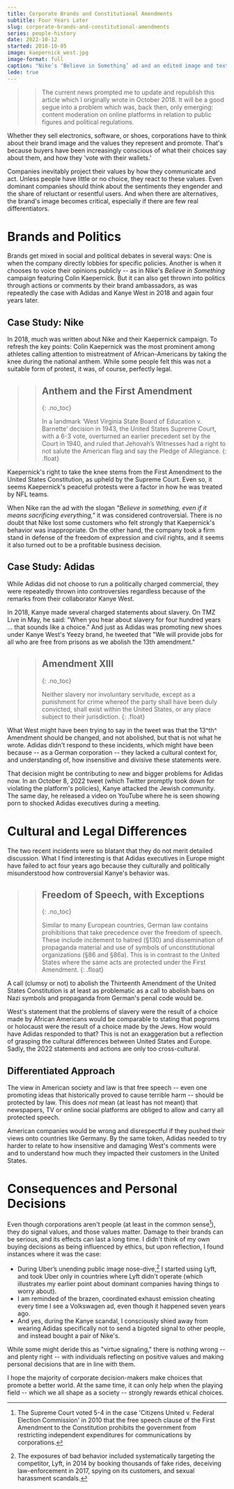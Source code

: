 ```yaml
---
title: Corporate Brands and Constitutional Amendments
subtitle: Four Years Later
slug: corporate-brands-and-constitutional-amendments
series: people-history
date: 2022-10-12
started: 2018-10-05
image: kaepernick_west.jpg
image-format: full
caption: "Nike’s ‘Believe in Something’ ad and an edited image and text from Kanye West’s Twitter"
lede: true
---
```


>> The current news prompted me to update and republish this article which I originally wrote in October 2018. It will be a good segue into a problem which was, back then, only emerging: content moderation on online platforms in relation to public figures and political regulations.

Whether they sell electronics, software, or shoes, corporations have to think about their brand image and the values they represent and promote. That's because buyers have been increasingly conscious of what their choices say about them, and how they 'vote with their wallets.'

Companies inevitably project their values by how they communicate and act. Unless people have little or no choice, they react to these values. Even dominant companies should ​think ​about ​the ​sentiments ​they ​engender and the share of reluctant or resentful users. And when there are alternatives, the brand's image becomes critical, especially if there are few real differentiators.

# Brands and Politics

Brands get mixed in social and political debates in several ways: One is when the company directly lobbies for specific policies. Another is when it chooses to voice their opinions publicly -- as in Nike's _Believe in Something_ campaign featuring Colin Kaepernick. But it can also get thrown into politics through actions or comments by their brand ambassadors, as was repeatedly the case with Adidas and Kanye West in 2018 and again four years later.

## Case Study: Nike

In 2018, much was written about Nike and their Kaepernick campaign. To refresh the key points: Colin Kaepernick was the most prominent among athletes calling attention to mistreatment of African-Americans by taking the knee during the national anthem. While some people felt this was not a suitable form of protest, it was, of course, perfectly legal.

>> ## Anthem and the First Amendment
>> {: .no_toc}
>>
>> In a landmark ‘West Virginia State Board of Education v. Barnette’ decision in 1943, the United States Supreme Court, with a 6-3 vote, overturned an earlier precedent set by the Court in 1940, and ruled that Jehovah’s Witnesses had a right to not salute the American flag and say the Pledge of Allegiance.
{: .float}

Kaepernick's right to take the knee stems from the First Amendment to the United States Constitution, as upheld by the Supreme Court. Even so, it seems Kaepernick's peaceful protests were a factor in how he was treated by NFL teams.

When Nike ran the ad with the slogan _"Believe in something, even if it means sacrificing everything,"_ it was considered controversial. There is no doubt that Nike lost some customers who felt strongly that Kaepernick's behavior was inappropriate. On the other hand, the company took a firm stand in defense of the freedom of expression and civil rights, and it seems it also  turned out to be a profitable business decision.

## Case Study: Adidas

While Adidas did not choose to run a politically charged commercial, they were repeatedly thrown into controversies regardless because of the remarks from their collaborator Kanye West.

In 2018, Kanye made several charged statements about slavery. On TMZ Live in May, he said: "When you hear about slavery for four hundred years ... that sounds like a choice." And just as Adidas was promoting new shoes under Kanye West's Yeezy brand, he tweeted that "We will provide jobs for all who are free from prisons as we abolish the 13th amendment."

>> ## Amendment XIII
>> {: .no_toc}
>>
>> Neither slavery nor involuntary servitude, except as a punishment for crime whereof the party shall have been duly convicted, shall exist within the United States, or any place subject to their jurisdiction.
{: .float}


What West might have been trying to say in the tweet was that the 13^th^ Amendment should be changed, and not abolished, but that is not what he wrote. Adidas didn't respond to these incidents, which might have been because -- as a German corporation -- they lacked a cultural context for, and understanding of, how insensitive and divisive these statements were.

That decision might be contributing to new and bigger problems for Adidas now. In an October 8, 2022 tweet (which Twitter promptly took down for violating the platform's policies), Kanye attacked the Jewish community. The same day, he released a video on YouTube where he is seen showing porn to shocked Adidas executives during a meeting.

# Cultural and Legal Differences

The two recent incidents were so blatant that they do not merit detailed discussion. What I find interesting is that Adidas executives in Europe might have failed to act four years ago because they culturally and politically misunderstood how controversial Kanye's behavior was.

>> ## Freedom of Speech, with Exceptions
>> {: .no_toc}
>>
>> Similar to many European countries, German law contains prohibitions that take precedence over the freedom of speech. These include incitement to hatred (§130) and dissemination of propaganda material and use of symbols of unconstitutional organizations (§86 and §86a). This is in contrast to the United States where the same acts are protected under the First Amendment.
{: .float}

A call (clumsy or not) to abolish the Thirteenth Amendment of the United States Constitution is at least as problematic as a call to abolish bans on Nazi symbols and propaganda from German's penal code would be.

West's statement that the problems of slavery were the result of a choice made by African Americans would be comparable to stating that pogroms or holocaust were the result of a choice made by the Jews. How would have Adidas responded to that? This is not an exaggeration but a reflection of grasping the cultural differences between United States and Europe. Sadly, the 2022 statements and actions are only too cross-cultural.

## Differentiated Approach

The view in American society and law is that free speech -- even one promoting ideas that historically proved to cause terrible harm -- should be protected by law. This does _not_ mean (at least has not meant) that newspapers, TV or online social platforms are obliged to allow and carry all protected speech.

American companies would be wrong and disrespectful if they pushed their views onto countries like Germany. By the same token, Adidas needed to try harder to relate to how insensitive and damaging West's comments were and to understand how much they impacted their customers in the United States.

# Consequences and Personal Decisions

Even though corporations aren't people (at least in the common sense[^united]), they do signal values, and those values matter. Damage to their brands can be serious, and its effects can last a long time. I didn't think of my own buying decisions as being influenced by ethics, but upon reflection, I found instances where it was the case:

- During Uber’s unending public image nose-dive,[^uber] I started using Lyft, and took Uber only in countries where Lyft didn't operate (which illustrates my earlier point about dominant companies having things to worry about).
- I am reminded of the brazen, coordinated exhaust emission cheating every time I see a Volkswagen ad, even though it happened seven years ago.
- And yes, during the Kanye scandal, I consciously shied away from wearing Adidas specifically not to send a bigoted signal to other people, and instead bought a pair of Nike's.

While some might deride this as "virtue signaling," there is nothing wrong -- and plenty right -- with individuals reflecting on positive values and making personal decisions that are in line with them.

I hope the majority of corporate decision-makers make choices that promote a better world. At the same time, it can only help when the playing field -- which we all shape as a society -- strongly rewards ethical choices.

[^united]: The Supreme Court voted 5-4 in the case 'Citizens United v. Federal Election Commission' in 2010 that the free speech clause of the First Amendment to the Constitution prohibits the government from restricting independent expenditures for communications by corporations.

[^uber]: The exposures of bad behavior included systematically targeting the competitor, Lyft, in 2014 by booking thousands of fake rides, deceiving law-enforcement in 2017, spying on its customers, and sexual harassment scandals.
